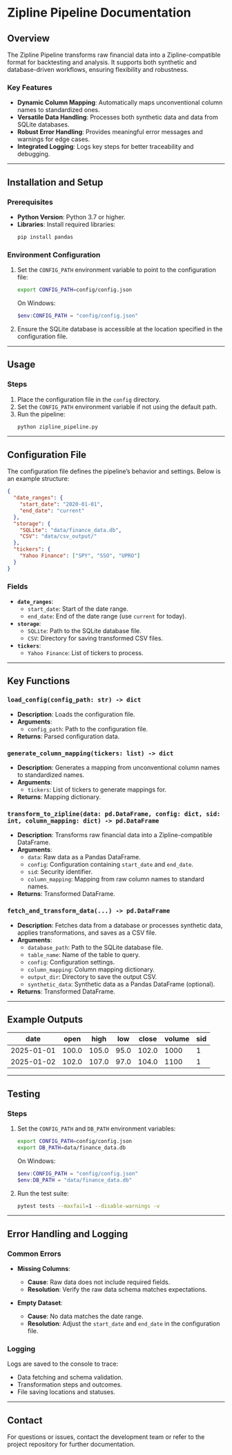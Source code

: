 # Zipline Pipeline Documentation

## Overview

The Zipline Pipeline transforms raw financial data into a Zipline-compatible format for backtesting and analysis. It supports both synthetic and database-driven workflows, ensuring flexibility and robustness.

### Key Features

- **Dynamic Column Mapping**: Automatically maps unconventional column names to standardized ones.
- **Versatile Data Handling**: Processes both synthetic data and data from SQLite databases.
- **Robust Error Handling**: Provides meaningful error messages and warnings for edge cases.
- **Integrated Logging**: Logs key steps for better traceability and debugging.

---

## Installation and Setup

### Prerequisites

- **Python Version**: Python 3.7 or higher.
- **Libraries**: Install required libraries:
  ```bash
  pip install pandas
  ```

### Environment Configuration

1. Set the `CONFIG_PATH` environment variable to point to the configuration file:

   ```bash
   export CONFIG_PATH=config/config.json
   ```

   On Windows:

   ```powershell
   $env:CONFIG_PATH = "config/config.json"
   ```

2. Ensure the SQLite database is accessible at the location specified in the configuration file.

---

## Usage

### Steps

1. Place the configuration file in the `config` directory.
2. Set the `CONFIG_PATH` environment variable if not using the default path.
3. Run the pipeline:
   ```bash
   python zipline_pipeline.py
   ```

---

## Configuration File

The configuration file defines the pipeline’s behavior and settings. Below is an example structure:

```json
{
  "date_ranges": {
    "start_date": "2020-01-01",
    "end_date": "current"
  },
  "storage": {
    "SQLite": "data/finance_data.db",
    "CSV": "data/csv_output/"
  },
  "tickers": {
    "Yahoo Finance": ["SPY", "SSO", "UPRO"]
  }
}
```

### Fields

- **`date_ranges`**:
  - `start_date`: Start of the date range.
  - `end_date`: End of the date range (use `current` for today).
- **`storage`**:
  - `SQLite`: Path to the SQLite database file.
  - `CSV`: Directory for saving transformed CSV files.
- **`tickers`**:
  - `Yahoo Finance`: List of tickers to process.

---

## Key Functions

### `load_config(config_path: str) -> dict`

- **Description**: Loads the configuration file.
- **Arguments**:
  - `config_path`: Path to the configuration file.
- **Returns**: Parsed configuration data.

### `generate_column_mapping(tickers: list) -> dict`

- **Description**: Generates a mapping from unconventional column names to standardized names.
- **Arguments**:
  - `tickers`: List of tickers to generate mappings for.
- **Returns**: Mapping dictionary.

### `transform_to_zipline(data: pd.DataFrame, config: dict, sid: int, column_mapping: dict) -> pd.DataFrame`

- **Description**: Transforms raw financial data into a Zipline-compatible DataFrame.
- **Arguments**:
  - `data`: Raw data as a Pandas DataFrame.
  - `config`: Configuration containing `start_date` and `end_date`.
  - `sid`: Security identifier.
  - `column_mapping`: Mapping from raw column names to standard names.
- **Returns**: Transformed DataFrame.

### `fetch_and_transform_data(...) -> pd.DataFrame`

- **Description**: Fetches data from a database or processes synthetic data, applies transformations, and saves as a CSV file.
- **Arguments**:
  - `database_path`: Path to the SQLite database file.
  - `table_name`: Name of the table to query.
  - `config`: Configuration settings.
  - `column_mapping`: Column mapping dictionary.
  - `output_dir`: Directory to save the output CSV.
  - `synthetic_data`: Synthetic data as a Pandas DataFrame (optional).
- **Returns**: Transformed DataFrame.

---

## Example Outputs

| date       | open  | high  | low  | close | volume | sid |
| ---------- | ----- | ----- | ---- | ----- | ------ | --- |
| 2025-01-01 | 100.0 | 105.0 | 95.0 | 102.0 | 1000   | 1   |
| 2025-01-02 | 102.0 | 107.0 | 97.0 | 104.0 | 1100   | 1   |

---

## Testing

### Steps

1. Set the `CONFIG_PATH` and `DB_PATH` environment variables:

   ```bash
   export CONFIG_PATH=config/config.json
   export DB_PATH=data/finance_data.db
   ```

   On Windows:

   ```powershell
   $env:CONFIG_PATH = "config/config.json"
   $env:DB_PATH = "data/finance_data.db"
   ```

2. Run the test suite:
   ```bash
   pytest tests --maxfail=1 --disable-warnings -v
   ```

---

## Error Handling and Logging

### Common Errors

- **Missing Columns**:

  - **Cause**: Raw data does not include required fields.
  - **Resolution**: Verify the raw data schema matches expectations.

- **Empty Dataset**:
  - **Cause**: No data matches the date range.
  - **Resolution**: Adjust the `start_date` and `end_date` in the configuration file.

### Logging

Logs are saved to the console to trace:

- Data fetching and schema validation.
- Transformation steps and outcomes.
- File saving locations and statuses.

---

## Contact

For questions or issues, contact the development team or refer to the project repository for further documentation.
